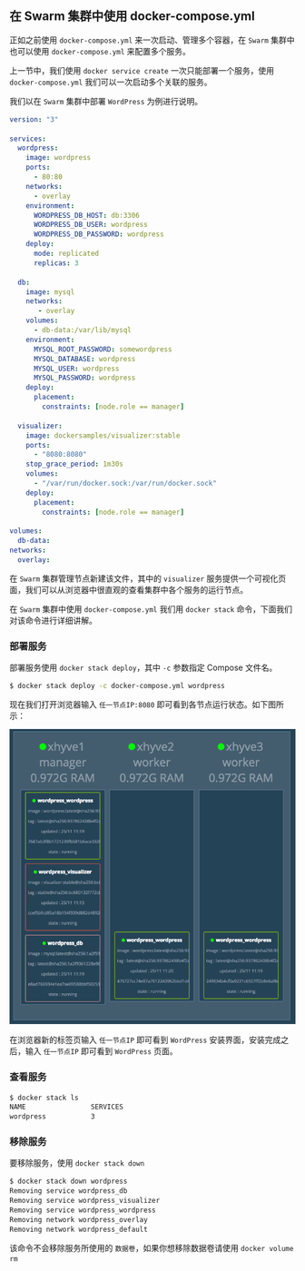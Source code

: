 ## 在 Swarm 集群中使用 docker-compose.yml

正如之前使用 `docker-compose.yml` 来一次启动、管理多个容器，在 `Swarm` 集群中也可以使用 `docker-compose.yml` 来配置多个服务。

上一节中，我们使用 `docker service create` 一次只能部署一个服务，使用 `docker-compose.yml` 我们可以一次启动多个关联的服务。

我们以在 `Swarm` 集群中部署 `WordPress` 为例进行说明。

```yaml
version: "3"

services:
  wordpress:
    image: wordpress
    ports:
      - 80:80
    networks:
      - overlay
    environment:
      WORDPRESS_DB_HOST: db:3306
      WORDPRESS_DB_USER: wordpress
      WORDPRESS_DB_PASSWORD: wordpress
    deploy:
      mode: replicated
      replicas: 3

  db:
    image: mysql
    networks:
       - overlay
    volumes:
      - db-data:/var/lib/mysql
    environment:
      MYSQL_ROOT_PASSWORD: somewordpress
      MYSQL_DATABASE: wordpress
      MYSQL_USER: wordpress
      MYSQL_PASSWORD: wordpress
    deploy:
      placement:
        constraints: [node.role == manager]

  visualizer:
    image: dockersamples/visualizer:stable
    ports:
      - "8080:8080"
    stop_grace_period: 1m30s
    volumes:
      - "/var/run/docker.sock:/var/run/docker.sock"
    deploy:
      placement:
        constraints: [node.role == manager]

volumes:
  db-data:
networks:
  overlay:
```

在 `Swarm` 集群管理节点新建该文件，其中的 `visualizer` 服务提供一个可视化页面，我们可以从浏览器中很直观的查看集群中各个服务的运行节点。

在 `Swarm` 集群中使用 `docker-compose.yml` 我们用 `docker stack` 命令，下面我们对该命令进行详细讲解。

### 部署服务

部署服务使用 `docker stack deploy`，其中 `-c` 参数指定 Compose 文件名。

```bash
$ docker stack deploy -c docker-compose.yml wordpress
```

现在我们打开浏览器输入 `任一节点IP:8080` 即可看到各节点运行状态。如下图所示：

![](image/wordpress.png)

在浏览器新的标签页输入 `任一节点IP` 即可看到 `WordPress` 安装界面，安装完成之后，输入 `任一节点IP` 即可看到 `WordPress` 页面。

### 查看服务

```bash
$ docker stack ls
NAME                SERVICES
wordpress           3
```

### 移除服务

要移除服务，使用 `docker stack down`

```bash
$ docker stack down wordpress
Removing service wordpress_db
Removing service wordpress_visualizer
Removing service wordpress_wordpress
Removing network wordpress_overlay
Removing network wordpress_default
```

该命令不会移除服务所使用的 `数据卷`，如果你想移除数据卷请使用 `docker volume rm`
